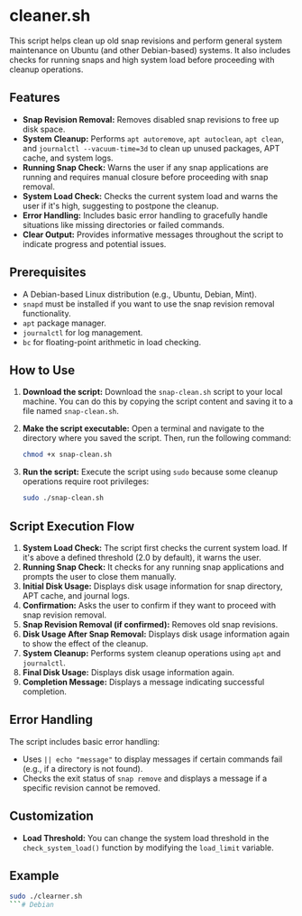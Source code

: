 # cleaner.sh

This script helps clean up old snap revisions and perform general system maintenance on Ubuntu (and other Debian-based) systems. It also includes checks for running snaps and high system load before proceeding with cleanup operations.

## Features

*   **Snap Revision Removal:** Removes disabled snap revisions to free up disk space.
*   **System Cleanup:** Performs `apt autoremove`, `apt autoclean`, `apt clean`, and `journalctl --vacuum-time=3d` to clean up unused packages, APT cache, and system logs.
*   **Running Snap Check:** Warns the user if any snap applications are running and requires manual closure before proceeding with snap removal.
*   **System Load Check:** Checks the current system load and warns the user if it's high, suggesting to postpone the cleanup.
*   **Error Handling:** Includes basic error handling to gracefully handle situations like missing directories or failed commands.
*   **Clear Output:** Provides informative messages throughout the script to indicate progress and potential issues.

## Prerequisites

*   A Debian-based Linux distribution (e.g., Ubuntu, Debian, Mint).
*   `snapd` must be installed if you want to use the snap revision removal functionality.
*   `apt` package manager.
*   `journalctl` for log management.
*   `bc` for floating-point arithmetic in load checking.

## How to Use

1.  **Download the script:** Download the `snap-clean.sh` script to your local machine. You can do this by copying the script content and saving it to a file named `snap-clean.sh`.

2.  **Make the script executable:** Open a terminal and navigate to the directory where you saved the script. Then, run the following command:

    ```bash
    chmod +x snap-clean.sh
    ```

3.  **Run the script:** Execute the script using `sudo` because some cleanup operations require root privileges:

    ```bash
    sudo ./snap-clean.sh
    ```

## Script Execution Flow

1.  **System Load Check:** The script first checks the current system load. If it's above a defined threshold (2.0 by default), it warns the user.
2.  **Running Snap Check:** It checks for any running snap applications and prompts the user to close them manually.
3.  **Initial Disk Usage:** Displays disk usage information for snap directory, APT cache, and journal logs.
4.  **Confirmation:** Asks the user to confirm if they want to proceed with snap revision removal.
5.  **Snap Revision Removal (if confirmed):** Removes old snap revisions.
6.  **Disk Usage After Snap Removal:** Displays disk usage information again to show the effect of the cleanup.
7.  **System Cleanup:** Performs system cleanup operations using `apt` and `journalctl`.
8.  **Final Disk Usage:** Displays disk usage information again.
9.  **Completion Message:** Displays a message indicating successful completion.

## Error Handling

The script includes basic error handling:

*   Uses `|| echo "message"` to display messages if certain commands fail (e.g., if a directory is not found).
*   Checks the exit status of `snap remove` and displays a message if a specific revision cannot be removed.

## Customization

*   **Load Threshold:** You can change the system load threshold in the `check_system_load()` function by modifying the `load_limit` variable.

## Example

```bash
sudo ./clearner.sh
```# Debian
